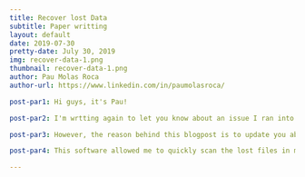 ```yaml
---
title: Recover lost Data
subtitle: Paper writting
layout: default
date: 2019-07-30
pretty-date: July 30, 2019
img: recover-data-1.png
thumbnail: recover-data-1.png
author: Pau Molas Roca
author-url: https://www.linkedin.com/in/paumolasroca/

post-par1: Hi guys, it's Pau! 

post-par2: I'm wrtting again to let you know about an issue I ran into while writting the paper for the 3rd Symposium on Space Educational Activities. I will be attending the event on mid September in Leicester (UK) to present our project including the prupose, the design characteristics, the results obtained and the future plans.

post-par3: However, the reason behind this blogpost is to update you about me doing what I shouldn't have to. Do not erase your computer recicle bin, they say. Well, as usual, I did, and inside I had, accidentally, part of the text I had been writting for the paper. Keeping calmed is key for any engineer. This helped me find the solution and being able to recover the lost data. I did so thanks to the FonePaw Data Recovery product. 

post-par4: This software allowed me to quickly scan the lost files in my computer and fastly recover them being able to keep working on the paper with no harm at all. It features several options that allow for an easy and safe search. Before starting, the user can select where in the disk and what type of files wants to find. This allows to use the scanning time wisely. I personally focused the search on my entire solid state disk where I have my macOS installed, and set it to find all sort of documents since I was looking for a text (.txt) file. In addition, the scanning can be paused and resumed at any time, which allows for checking if the file lost has already been found or to put the search on stand by until a later moment. In my case, it took less than 10 minutes to find the accidentally erased file, I got lucky to learn about FonePaw. Undoubtly, I would highly recommend anyone who loses a file to use this software, completly worth it! Explore more features and learn about FonePaw Data Recorey program specs in its website; www.fonepaw.com/data-recovery/

---
```

